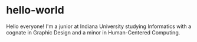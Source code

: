 # hello-world
Hello everyone!
I'm a junior at Indiana University studying Informatics with a cognate in Graphic Design and a minor in Human-Centered Computing.
